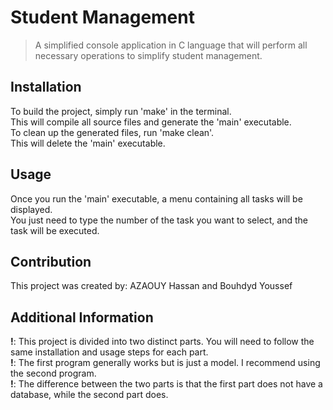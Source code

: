 # Student Management 
> A simplified console application in C language that will perform all necessary operations to simplify student management.

## Installation
To build the project, simply run 'make' in the terminal.  
This will compile all source files and generate the 'main' executable.  
To clean up the generated files, run 'make clean'.  
This will delete the 'main' executable.

## Usage
Once you run the 'main' executable, a menu containing all tasks will be displayed.  
You just need to type the number of the task you want to select, and the task will be executed.

## Contribution
This project was created by: AZAOUY Hassan and Bouhdyd Youssef

## Additional Information
**!**: This project is divided into two distinct parts. You will need to follow the same installation and usage steps for each part.  
**!**: The first program generally works but is just a model. I recommend using the second program.  
**!**: The difference between the two parts is that the first part does not have a database, while the second part does.
